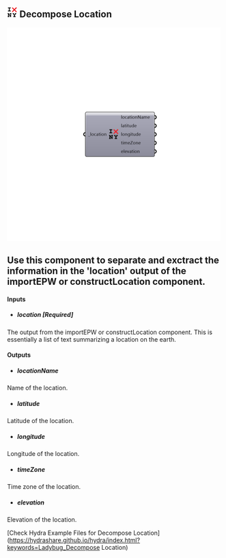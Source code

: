 ## ![](../../images/icons/Decompose_Location.png) Decompose Location

![](../../images/500x500/Decompose_Location.png)

Use this component to separate and exctract the information in the 'location' output of the importEPW or constructLocation component.
 -
 

#### Inputs
* ##### location [Required]
The output from the importEPW or constructLocation component.  This is essentially a list of text summarizing a location on the earth.

#### Outputs
* ##### locationName
Name of the location.
* ##### latitude
Latitude of the location.
* ##### longitude
Longitude of the location.
* ##### timeZone
Time zone of the location.
* ##### elevation
Elevation of the location.


[Check Hydra Example Files for Decompose Location](https://hydrashare.github.io/hydra/index.html?keywords=Ladybug_Decompose Location)